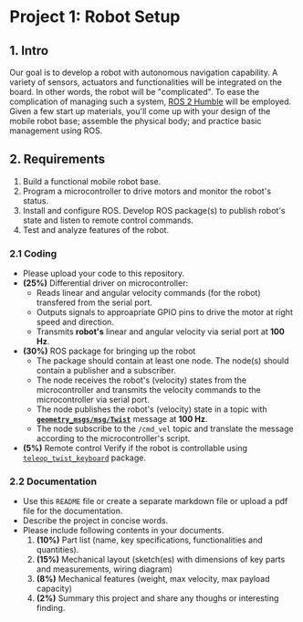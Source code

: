 # Project 1: Robot Setup

## 1. Intro
Our goal is to develop a robot with autonomous navigation capability. A variety of sensors, actuators and functionalities will be integrated on the board. In other words, the robot will be "complicated". To ease the complication of managing such a system, [ROS 2 Humble](https://docs.ros.org/en/humble/) will be employed. Given a few start up materials, you'll come up with your design of the mobile robot base; assemble the physical body; and practice basic management using ROS.  

## 2. Requirements
1. Build a functional mobile robot base.
2. Program a microcontroller to drive motors and monitor the robot's status.
3. Install and configure ROS. Develop ROS package(s) to publish robot's state and listen to remote control commands. 
4. Test and analyze features of the robot.

### 2.1 Coding
- Please upload your code to this repository. 
- **(25%)** Differential driver on microcontroller:
    - Reads linear and angular velocity commands (for the robot) transfered from the serial port.
    - Outputs signals to approapriate GPIO pins to drive the motor at right speed and direction.
    - Transmits **robot's** linear and angular velocity via serial port at **100 Hz**.
- **(30%)** ROS package for bringing up the robot 
    - The package should contain at least one node. The node(s) should contain a publisher and a subscriber.
    - The node receives the robot's (velocity) states from the microcontroller and transmits the velocity commands to the microcontroller via serial port. 
    - The node publishes the robot's (velocity) state in a topic with **[`geometry_msgs/msg/Twist`](https://docs.ros2.org/latest/api/geometry_msgs/msg/TwistStamped.html)** message at **100 Hz**.
    - The node subscribe to the `/cmd_vel` topic and translate the message according to the microcontroller's script.
- **(5%)** Remote control
Verify if the robot is controllable using [`teleop_twist_keyboard`](https://index.ros.org/r/teleop_twist_keyboard/) package.
    
### 2.2 Documentation
- Use this `README` file or create a separate markdown file or upload a pdf file for the documentation.
- Describe the project in concise words.
- Please include following contents in your documents.
    1. **(10%)** Part list (name, key specifications, functionalities and quantities).
    2. **(15%)** Mechanical layout (sketch(es) with dimensions of key parts and measurements, wiring diagram)
    3. **(8%)** Mechanical features (weight, max velocity, max payload capacity)
    4. **(2%)** Summary this project and share any thoughs or interesting finding.

